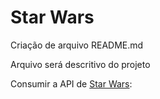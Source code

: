 # Star Wars

Criação de arquivo README.md

Arquivo será descritivo do projeto

Consumir a API de [Star Wars](https://swapi.dev/):